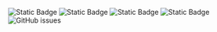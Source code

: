 ![Static Badge](https://img.shields.io/badge/blacklists-60-000000) ![Static Badge](https://img.shields.io/badge/blacklisted-3020015-cc0000) ![Static Badge](https://img.shields.io/badge/whitelisted-2242-00CC00) ![Static Badge](https://img.shields.io/badge/streaming_blacklist-28107-000000) ![GitHub issues](https://img.shields.io/github/issues/fabriziosalmi/blacklists)

